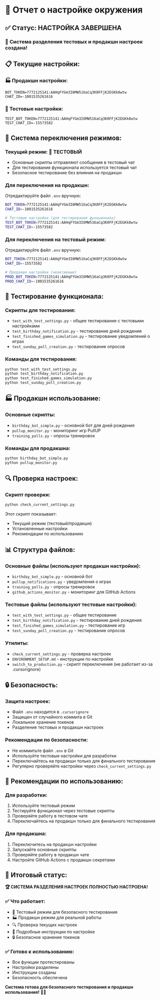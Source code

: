 # 🔧 Отчет о настройке окружения

## ✅ Статус: НАСТРОЙКА ЗАВЕРШЕНА

### 🎯 **Система разделения тестовых и продакшн настроек создана!**

## 📋 Текущие настройки:

### 🏭 Продакшн настройки:
```
BOT_TOKEN=7772125141:AAHqFYGm3I6MW516aCq3K0FFjK2EGKk0wtw
CHAT_ID=-1001535261616
```

### 🧪 Тестовые настройки:
```
TEST_BOT_TOKEN=7772125141:AAHqFYGm3I6MW516aCq3K0FFjK2EGKk0wtw
TEST_CHAT_ID=-15573582
```

## 🔄 Система переключения режимов:

### **Текущий режим**: 🧪 ТЕСТОВЫЙ
- Основные скрипты отправляют сообщения в тестовый чат
- Для тестирования функционала используется тестовый чат
- Безопасное тестирование без влияния на продакшн

### **Для переключения на продакшн**:
Отредактируйте файл `.env` вручную:
```bash
BOT_TOKEN=7772125141:AAHqFYGm3I6MW516aCq3K0FFjK2EGKk0wtw
CHAT_ID=-1001535261616

# Тестовые настройки (для тестирования функционала)
TEST_BOT_TOKEN=7772125141:AAHqFYGm3I6MW516aCq3K0FFjK2EGKk0wtw
TEST_CHAT_ID=-15573582
```

### **Для переключения на тестовый режим**:
Отредактируйте файл `.env` вручную:
```bash
BOT_TOKEN=7772125141:AAHqFYGm3I6MW516aCq3K0FFjK2EGKk0wtw
CHAT_ID=-15573582

# Продакшн настройки (неактивные)
PROD_BOT_TOKEN=7772125141:AAHqFYGm3I6MW516aCq3K0FFjK2EGKk0wtw
PROD_CHAT_ID=-1001535261616
```

## 🧪 Тестирование функционала:

### **Скрипты для тестирования**:
- `test_with_test_settings.py` - общее тестирование с тестовыми настройками
- `test_birthday_notification.py` - тестирование дней рождения
- `test_finished_games_simulation.py` - тестирование уведомлений о играх
- `test_sunday_poll_creation.py` - тестирование опросов

### **Команды для тестирования**:
```bash
python test_with_test_settings.py
python test_birthday_notification.py
python test_finished_games_simulation.py
python test_sunday_poll_creation.py
```

## 🏭 Продакшн использование:

### **Основные скрипты**:
- `birthday_bot_simple.py` - основной бот для дней рождения
- `pullup_monitor.py` - мониторинг игр PullUP
- `training_polls.py` - опросы тренировок

### **Команды для продакшна**:
```bash
python birthday_bot_simple.py
python pullup_monitor.py
```

## 🔍 Проверка настроек:

### **Скрипт проверки**:
```bash
python check_current_settings.py
```

Этот скрипт показывает:
- Текущий режим (тестовый/продакшн)
- Установленные настройки
- Рекомендации по использованию

## 📊 Структура файлов:

### **Основные файлы** (используют продакшн настройки):
- `birthday_bot_simple.py` - основной бот
- `pullup_notifications.py` - уведомления о играх
- `training_polls.py` - опросы тренировок
- `github_actions_monitor.py` - мониторинг для GitHub Actions

### **Тестовые файлы** (используют тестовые настройки):
- `test_with_test_settings.py` - общее тестирование
- `test_birthday_notification.py` - тестирование дней рождения
- `test_finished_games_simulation.py` - тестирование игр
- `test_sunday_poll_creation.py` - тестирование опросов

### **Утилиты**:
- `check_current_settings.py` - проверка настроек
- `ENVIRONMENT_SETUP.md` - инструкции по настройке
- `switch_to_production.py` - скрипт переключения (не работает из-за .cursorignore)

## 🔒 Безопасность:

### **Защита настроек**:
- Файл `.env` находится в `.cursorignore`
- Защищен от случайного коммита в Git
- Локальное хранение токенов
- Разделение тестовых и продакшн настроек

### **Рекомендации по безопасности**:
- Не коммитьте файл `.env` в Git
- Используйте тестовые настройки для разработки
- Переключайтесь на продакшн только для финального тестирования
- Регулярно проверяйте настройки через `check_current_settings.py`

## 🎯 Рекомендации по использованию:

### **Для разработки**:
1. Используйте тестовый режим
2. Тестируйте функционал через тестовые скрипты
3. Проверяйте работу в тестовом чате
4. Переключайтесь на продакшн только для финального тестирования

### **Для продакшна**:
1. Переключитесь на продакшн настройки
2. Запускайте основные скрипты
3. Проверяйте работу в продакшн чате
4. Настройте GitHub Actions с продакшн секретами

## 🎉 Итоговый статус:

**🏆 СИСТЕМА РАЗДЕЛЕНИЯ НАСТРОЕК ПОЛНОСТЬЮ НАСТРОЕНА!**

### ✅ **Что работает**:
- 🧪 Тестовый режим для безопасного тестирования
- 🏭 Продакшн режим для реальной работы
- 🔍 Проверка текущих настроек
- 📖 Подробные инструкции по настройке
- 🔒 Безопасное хранение токенов

### ✅ **Готово к использованию**:
- Все функции протестированы
- Настройки разделены
- Инструкции созданы
- Безопасность обеспечена

**Система готова для безопасного тестирования и продакшн использования!** 🔧✅
